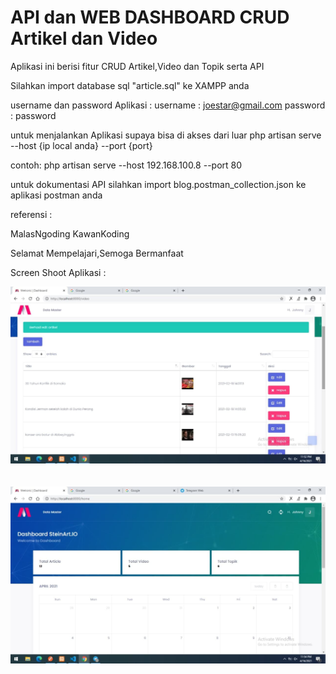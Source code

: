 # API dan WEB DASHBOARD CRUD Artikel dan Video

Aplikasi ini berisi fitur CRUD Artikel,Video dan Topik serta API

Silahkan import database sql "article.sql" ke XAMPP anda

username dan password Aplikasi :
username : joestar@gmail.com
password : password

untuk menjalankan Aplikasi supaya bisa di akses dari luar php artisan serve --host {ip local anda} --port {port}

contoh: php artisan serve --host 192.168.100.8 --port 80

untuk dokumentasi API silahkan import blog.postman_collection.json ke aplikasi postman anda

referensi : 

MalasNgoding
KawanKoding

Selamat Mempelajari,Semoga Bermanfaat

 Screen Shoot Aplikasi :

 ![](images/home1.jpg)   
<br/><br/> 
 ![](images/home2.jpg)   

 
